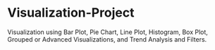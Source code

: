 # Visualization-Project
Visualization using Bar Plot, Pie Chart, Line Plot, Histogram, Box Plot, Grouped or Advanced Visualizations, and Trend Analysis and Filters.
